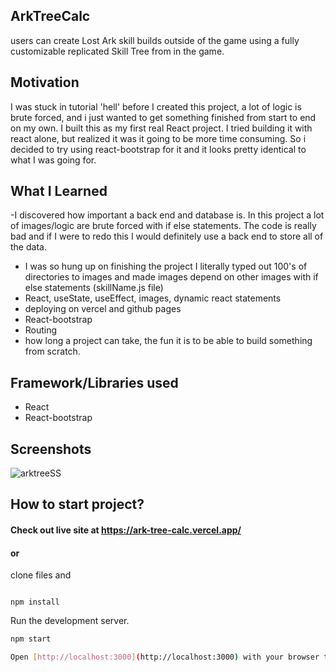 ## ArkTreeCalc
users can create Lost Ark skill builds outside of the game using a fully customizable replicated Skill Tree from in the game.

## Motivation 
I was stuck in tutorial 'hell' before I created this project, a lot of logic is brute forced, and i just wanted to get something finished from start to end on my own.
I built this as my first real React project. I tried building it with react alone, but realized it was it going to be more time consuming. So i decided to try using react-bootstrap for it and it looks pretty identical to what I was going for. 

## What I Learned
-I discovered how important a back end and database is. In this project a lot of images/logic are brute forced with if else statements. The code is really bad and if I were to redo this I would definitely use a back end to store all of the data.
- I was so hung up on finishing the project I literally typed out 100's of directories to images and made images depend on other images with if else statements (skillName.js file)
- React, useState, useEffect, images, dynamic react statements
- deploying on vercel and github pages
- React-bootstrap 
- Routing 
- how long a project can take, the fun it is to be able to build something from scratch.

## Framework/Libraries used
- React
- React-bootstrap

## Screenshots
![arktreeSS](https://user-images.githubusercontent.com/23703863/215238504-1b559187-f0f2-42d2-a169-10a89dc1b74f.png)

## How to start project?

#### Check out live site at https://ark-tree-calc.vercel.app/

#### or
clone files and
```

npm install
```
Run the development server.
```bash
npm start

Open [http://localhost:3000](http://localhost:3000) with your browser to see the result.
